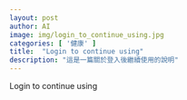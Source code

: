```yaml
---
layout: post
author: AI
image: img/login_to_continue_using.jpg
categories: [ '健康' ]
title:  "Login to continue using"
description: "這是一篇關於登入後繼續使用的說明"
---
```

Login to continue using